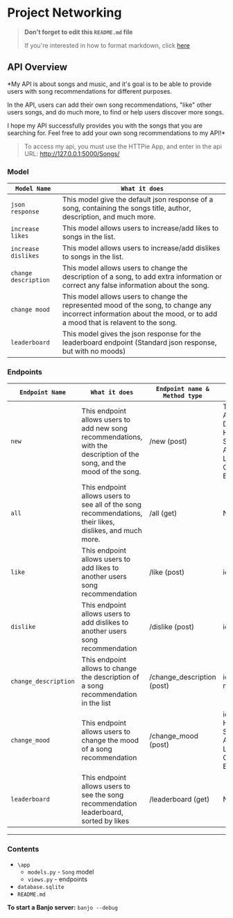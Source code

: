# Project Networking


> **Don't forget to edit this `README.md` file**
>
> If you're interested in how to format markdown, click [here](https://www.markdownguide.org/basic-syntax/#images-1)

## API Overview
*My API is about songs and music, and it's goal is to be able to provide users with song recommendations for different purposes. 

In the API, users can add their own song recommendations, "like" other users songs, and do much more, to find or help users discover more songs. 

I hope my API successfully provides you with the songs that you are searching for. Feel free to add your own song recommendations to my API!*

> To access my api, you must use the HTTPie App, and enter in the api URL: http://127.0.0.1:5000/Songs/


### Model


| **`Model Name`**  | **`What it does`**  |
|---|---|
| `json response`  |  This model give the default json response of a song, containing the songs title, author, description, and much more. |
| `increase likes`  | This model allows users to increase/add likes to songs in the list.  |
| `increase dislikes`  | This model allows users to increase/add dislikes to songs in the list.  |
| `change description`  |  This model allows users to change the description of a song, to add extra information or correct any false information about the song. |
| `change mood`  | This model allows users to change the represented mood of the song, to change any incorrect information about the mood, or to add a mood that is relavent to the song.   |
| `leaderboard`  | This model gives the json response for the leaderboard endpoint (Standard json response, but with no moods)   |
### Endpoints
| **`Endpoint Name`**  |  **`What it does`** |  **`Endpoint name & Method type`** | **`Arguments Needed`** |
|---|---|---|---|
| `new`  | This endpoint allows users to add new song recommendations, with the description of the song, and the mood of the song.  |  /new (post) | Title(string), Artist(string), Description(string), Happy(boolean), Sad(boolean), Angry(boolean), Love(boolean), Calm(boolean), Energetic(boolean) |
|  `all` |  This endpoint allows users to see all of the song recommendations, their likes, dislikes, and much more. | /all (get)  | N/A  |
| `like`  | This endpoint allows users to add likes to another users song recommendation  | /like (post)  | id(integer) |
| `dislike`  | This endpoint allows users to add dislikes to another users song recommendation  | /dislike (post)  | id(integer)  |
| `change_description`  | This endpoint allows to change the description of a song recommendation in the list | /change_description (post)  | id(integer), new_description(string)  |
| `change_mood`  | This endpoint allows users to change the mood of a song recommendation  | /change_mood (post)  | id(integer), Happy(boolean), Sad(boolean), Angry(boolean), Love(boolean), Calm(boolean), Energetic(boolean)  |
| `leaderboard`  | This endpoint allows users to see the song recommendation leaderboard, sorted by likes  | /leaderboard (get)  | N/A |

---

### Contents
- `\app`
    - `models.py` - `Song` model
    - `views.py` - endpoints
- `database.sqlite`  
- `README.md` 

**To start a Banjo server:** `banjo --debug` 




